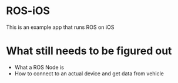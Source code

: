 # ROS-iOS

This is an example app that runs ROS on iOS

# What still needs to be figured out 
- What a ROS Node is
- How to connect to an actual device and get data from vehicle
